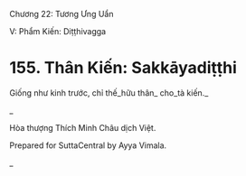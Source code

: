 

Chương 22: Tương Ưng Uẩn

V: Phẩm Kiến: Diṭṭhivagga

# 155\. Thân Kiến: Sakkāyadiṭṭhi

Giống như kinh trước, chỉ thế_hữu thân_ cho_tà kiến._

_

Hòa thượng Thích Minh Châu dịch Việt.

Prepared for SuttaCentral by Ayya Vimala.



_